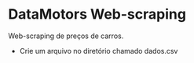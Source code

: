 # DataMotors Web-scraping
Web-scraping de preços de carros.

- Crie um arquivo no diretório chamado dados.csv
